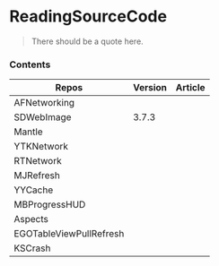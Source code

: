 # ReadingSourceCode
> There should be a quote here. 


### Contents

Repos|Version|Article|
--|--|--|
AFNetworking|||
SDWebImage|3.7.3||
Mantle|||
YTKNetwork|||
RTNetwork|||
MJRefresh|||
YYCache|||
MBProgressHUD|||
Aspects|||
EGOTableViewPullRefresh|||
KSCrash|||



